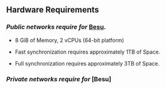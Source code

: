 
## Hardware Requirements 

### _Public networks require for_ [Besu](https://besu.hyperledger.org/en/stable/HowTo/Get-Started/System-Requirements/System-Requirements-Public/#system-requirements-for-public-networks).

- 8 GiB of Memory, 2 vCPUs (64-bit platform) 

- Fast synchronization requires approximately 1TB of Space. 
- Full synchronization requires approximately 3TB of Space.

### _Private networks require for_ [Besu]
